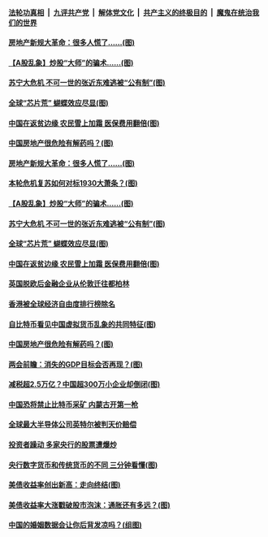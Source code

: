 

####  [法轮功真相](../../../../basic/blob/master/README.md?t=03051101) &nbsp;|&nbsp; [九评共产党](../../../../9ping.md/blob/master/README.md?t=03051101) &nbsp;|&nbsp; [解体党文化](../../../../jtdwh.md/blob/master/README.md?t=03051101)  &nbsp;|&nbsp; [共产主义的终极目的](../../../../gczydzjmd.md/blob/master/README.md?t=03051101) &nbsp;|&nbsp; [魔鬼在统治我们的世界](../../../../mgztzwmdsj.md/blob/master/README.md?t=03051101) 

#### [房地产新规大革命：很多人慌了……(图)](../pages/p5/964547.md?t=03051101) 

#### [【A股乱象】炒股“大师”的骗术……(图)](../pages/p5/964545.md?t=03051101) 

#### [苏宁大危机 不可一世的张近东难逃被“公有制”(图)](../pages/p5/964536.md?t=03051101) 

#### [全球“芯片荒” 蝴蝶效应尽显(图)](../pages/p5/964501.md?t=03051101) 

#### [中国在返贫边缘 农民雪上加霜 医保费用翻倍(图)](../pages/p5/964489.md?t=03051101) 

#### [中国房地产很危险有解药吗？(图)](../pages/p5/964424.md?t=03051101) 

#### [房地产新规大革命：很多人慌了……(图)](../pages/p5/964547.md?t=03051101) 

#### [本轮危机复苏如何对标1930大萧条？(图)](../pages/p5/964542.md?t=03051101) 

#### [【A股乱象】炒股“大师”的骗术……(图)](../pages/p5/964545.md?t=03051101) 

#### [苏宁大危机 不可一世的张近东难逃被“公有制”(图)](../pages/p5/964536.md?t=03051101) 

#### [全球“芯片荒” 蝴蝶效应尽显(图)](../pages/p5/964501.md?t=03051101) 

#### [中国在返贫边缘 农民雪上加霜 医保费用翻倍(图)](../pages/p5/964489.md?t=03051101) 

#### [英国脱欧后金融企业从伦敦迁往都柏林](../pages/p5/964494.md?t=03051101) 

#### [香港被全球经济自由度排行榜除名](../pages/p5/964493.md?t=03051101) 

#### [自比特币看见中国虚拟货币乱象的共同特征(图)](../pages/p5/964436.md?t=03051101) 

#### [中国房地产很危险有解药吗？(图)](../pages/p5/964424.md?t=03051101) 

#### [两会前瞻：消失的GDP目标会否再现？(图)](../pages/p5/964421.md?t=03051101) 


#### [减税超2.5万亿？中国超300万小企业却倒闭(图)](../pages/p5/964392.md?t=03051101) 

#### [中国恐将禁止比特币采矿 内蒙古开第一枪](../pages/p5/964384.md?t=03051101) 

#### [全球最大半导体公司英特尔被判天价赔偿](../pages/p5/964382.md?t=03051101) 

#### [投资者躁动 多家央行的股票遭爆炒](../pages/p5/964379.md?t=03051101) 

#### [央行数字货币和传统货币的不同 三分钟看懂(图)](../pages/p5/964337.md?t=03051101) 

#### [美债收益率创出新高：走向终结(图)](../pages/p5/964319.md?t=03051101) 

#### [美债收益率大涨戳破股市泡沫：通胀还有多远？(图)](../pages/p5/964331.md?t=03051101) 

#### [中国的婚姻数据会让你后背发凉吗？(组图)](../pages/p5/964311.md?t=03051101) 


